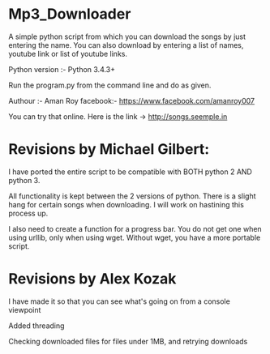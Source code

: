 # Mp3_Downloader
A simple python script from which you can download the songs by just entering the name. 
You can also download by entering a list of names, youtube link or list of youtube links.


Python version :- Python 3.4.3+

Run the program.py from the command line and do as given. 


Authour :- Aman Roy
facebook:- https://www.facebook.com/amanroy007

You can try that online. Here is the link ->  http://songs.seemple.in

# Revisions by Michael Gilbert:

I have ported the entire script to be compatible with BOTH python 2
AND python 3.

All functionality is kept between the 2 versions of python. There is a 
slight hang for certain songs when downloading. I will work on hastining
this process up.

I also need to create a function for a progress bar. You do not get one
when using urllib, only when using wget. Without wget, you have a more
portable script.

# Revisions by Alex Kozak

I have made it so that you can see what's going on from a console viewpoint

Added threading

Checking downloaded files for files under 1MB, and retrying downloads